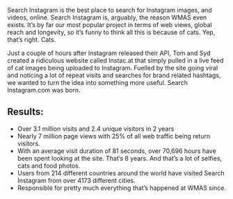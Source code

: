 Search Instagram is the best place to search for Instagram images, and videos, online. Search Instagram is, arguably, the reason WMAS even exists. It’s by far our most popular project in terms of web views, global reach and longevity, so it’s funny to think all this is because of cats. Yep, that’s right. Cats.

Just a couple of hours after Instagram released their API, Tom and Syd created a ridiculous website called Instac.at that simply pulled in a live feed of cat images being uploaded to Instagram. Fuelled by the site going viral and noticing a lot of repeat visits and searches for brand related hashtags, we wanted to turn the idea into something more useful. Search Instagram.com was born.

## Results:
- Over 3.1 million visits and 2.4 unique visitors in 2 years
- Nearly 7 million page views with 25% of all web traffic being return visitors.
- With an average visit duration of 81 seconds, over 70,696 hours have been spent looking at the site. That’s 8 years. And that’s a lot of selfies, cats and food photos.
- Users from 214 different countries around the world have visited Search Instagram from over 4173 different cities.
- Responsible for pretty much everything that’s happened at WMAS since.
